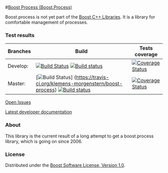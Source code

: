 #[Boost Process (Boost.Process)](https://github.com/klemens-morgenstern/boost-process)

Boost.process is not yet part of the [Boost C++ Libraries](http://github.com/boostorg). It is a library for comfortable management of processes.

### Test results

Branches        | Build         | Tests coverage | 
----------------|-------------- | -------------- |
Develop:        | [![Build Status](https://travis-ci.org/klemens-morgenstern/boost-process.svg?branch=develop)](https://travis-ci.org/klemens-morgenstern/boost-process)  [![Build status](https://ci.appveyor.com/api/projects/status/peup7e6m0e1bb5ba/develop/master?svg=true)](https://ci.appveyor.com/project/apolukhin/boost-dll/branch/develop) | [![Coverage Status](https://coveralls.io/repos/github/klemens-morgenstern/boost-process/badge.svg?branch=develop)](https://coveralls.io/github/klemens-morgenstern/boost-process?branch=develop) |
Master:         | [![Build Status](https://travis-ci.org/klemens-morgenstern/boost-process.svg?branch=master)] (https://travis-ci.org/klemens-morgenstern/boost-process)  [![Build status](https://ci.appveyor.com/api/projects/status/peup7e6m0e1bb5ba/branch/master?svg=true)](https://ci.appveyor.com/project/apolukhin/boost-dll/branch/master)   | [![Coverage Status](https://coveralls.io/repos/github/klemens-morgenstern/boost-process/badge.svg?branch=master)](https://coveralls.io/github/klemens-morgenstern/boost-process?branch=master)   |

[Open Issues](https://github.com/klemens-morgenstern/boost-process/issues)

[Latest developer documentation](http://klemens-morgenstern.github.io/process/)

### About
This library is the current result of a long attempt to get a boost.process library, which is going on since 2006.

### License
Distributed under the [Boost Software License, Version 1.0](http://www.boost.org/LICENSE_1_0.txt).
